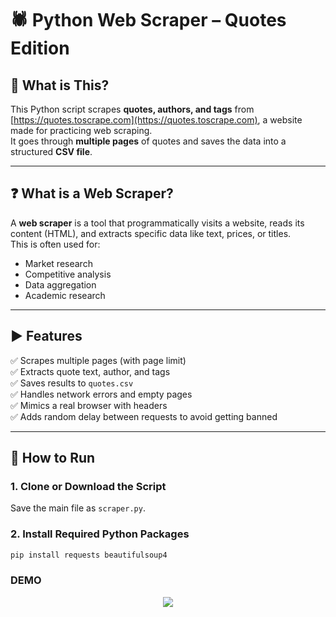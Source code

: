# 🕷️ Python Web Scraper – Quotes Edition

## 📌 What is This?

This Python script scrapes **quotes, authors, and tags** from [https://quotes.toscrape.com](https://quotes.toscrape.com), a website made for practicing web scraping.  
It goes through **multiple pages** of quotes and saves the data into a structured **CSV file**.

---

## ❓ What is a Web Scraper?

A **web scraper** is a tool that programmatically visits a website, reads its content (HTML), and extracts specific data like text, prices, or titles.  
This is often used for:
- Market research  
- Competitive analysis  
- Data aggregation  
- Academic research  
---

## ▶️ Features

✅ Scrapes multiple pages (with page limit)  
✅ Extracts quote text, author, and tags  
✅ Saves results to `quotes.csv`  
✅ Handles network errors and empty pages  
✅ Mimics a real browser with headers  
✅ Adds random delay between requests to avoid getting banned

---

## 🚀 How to Run

### 1. Clone or Download the Script

Save the main file as `scraper.py`.

### 2. Install Required Python Packages

```bash
pip install requests beautifulsoup4
```
### DEMO 

<p align="center"><img src = "public/demo1.gif"/></p>